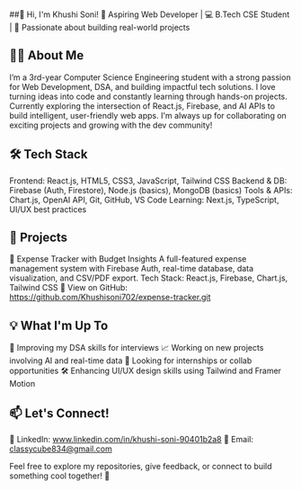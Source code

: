 ##👋 Hi, I'm Khushi Soni!
🚀 Aspiring Web Developer | 💻 B.Tech CSE Student | 🎯 Passionate about building real-world projects

## 👩‍🎓 About Me
I’m a 3rd-year Computer Science Engineering student with a strong passion for Web Development, DSA, and building impactful tech solutions. I love turning ideas into code and constantly learning through hands-on projects.
Currently exploring the intersection of React.js, Firebase, and AI APIs to build intelligent, user-friendly web apps. I'm always up for collaborating on exciting projects and growing with the dev community!

## 🛠️ Tech Stack
Frontend: React.js, HTML5, CSS3, JavaScript, Tailwind CSS
Backend & DB: Firebase (Auth, Firestore), Node.js (basics), MongoDB (basics)
Tools & APIs: Chart.js, OpenAI API, Git, GitHub, VS Code
Learning: Next.js, TypeScript, UI/UX best practices

## 📌 Projects
💸 Expense Tracker with Budget Insights
A full-featured expense management system with Firebase Auth, real-time database, data visualization, and CSV/PDF export.
Tech Stack: React.js, Firebase, Chart.js, Tailwind CSS
🔗 View on GitHub: https://github.com/Khushisoni702/expense-tracker.git

## 💡 What I'm Up To
🌱 Improving my DSA skills for interviews
📈 Working on new projects involving AI and real-time data
🤝 Looking for internships or collab opportunities
🛠 Enhancing UI/UX design skills using Tailwind and Framer Motion

## 📫 Let's Connect!
💼 LinkedIn: www.linkedin.com/in/khushi-soni-90401b2a8
📧 Email: classycube834@gmail.com

Feel free to explore my repositories, give feedback, or connect to build something cool together! 🌟

<!--
**Khushisoni702/Khushisoni702** is a ✨ _special_ ✨ repository because its `README.md` (this file) appears on your GitHub profile.

Here are some ideas to get you started:

- 🔭 I’m currently working on ...
- 🌱 I’m currently learning ...
- 👯 I’m looking to collaborate on ...
- 🤔 I’m looking for help with ...
- 💬 Ask me about ...
- 📫 How to reach me: ...
- 😄 Pronouns: ...
- ⚡ Fun fact: ...
-->
